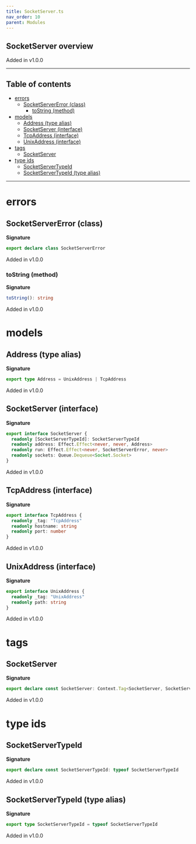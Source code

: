 ```yaml
---
title: SocketServer.ts
nav_order: 10
parent: Modules
---
```


## SocketServer overview

Added in v1.0.0

---

<h2 class="text-delta">Table of contents</h2>

- [errors](#errors)
  - [SocketServerError (class)](#socketservererror-class)
    - [toString (method)](#tostring-method)
- [models](#models)
  - [Address (type alias)](#address-type-alias)
  - [SocketServer (interface)](#socketserver-interface)
  - [TcpAddress (interface)](#tcpaddress-interface)
  - [UnixAddress (interface)](#unixaddress-interface)
- [tags](#tags)
  - [SocketServer](#socketserver)
- [type ids](#type-ids)
  - [SocketServerTypeId](#socketservertypeid)
  - [SocketServerTypeId (type alias)](#socketservertypeid-type-alias)

---

# errors

## SocketServerError (class)

**Signature**

```ts
export declare class SocketServerError
```

Added in v1.0.0

### toString (method)

**Signature**

```ts
toString(): string
```

Added in v1.0.0

# models

## Address (type alias)

**Signature**

```ts
export type Address = UnixAddress | TcpAddress
```

Added in v1.0.0

## SocketServer (interface)

**Signature**

```ts
export interface SocketServer {
  readonly [SocketServerTypeId]: SocketServerTypeId
  readonly address: Effect.Effect<never, never, Address>
  readonly run: Effect.Effect<never, SocketServerError, never>
  readonly sockets: Queue.Dequeue<Socket.Socket>
}
```

Added in v1.0.0

## TcpAddress (interface)

**Signature**

```ts
export interface TcpAddress {
  readonly _tag: "TcpAddress"
  readonly hostname: string
  readonly port: number
}
```

Added in v1.0.0

## UnixAddress (interface)

**Signature**

```ts
export interface UnixAddress {
  readonly _tag: "UnixAddress"
  readonly path: string
}
```

Added in v1.0.0

# tags

## SocketServer

**Signature**

```ts
export declare const SocketServer: Context.Tag<SocketServer, SocketServer>
```

Added in v1.0.0

# type ids

## SocketServerTypeId

**Signature**

```ts
export declare const SocketServerTypeId: typeof SocketServerTypeId
```

Added in v1.0.0

## SocketServerTypeId (type alias)

**Signature**

```ts
export type SocketServerTypeId = typeof SocketServerTypeId
```

Added in v1.0.0

